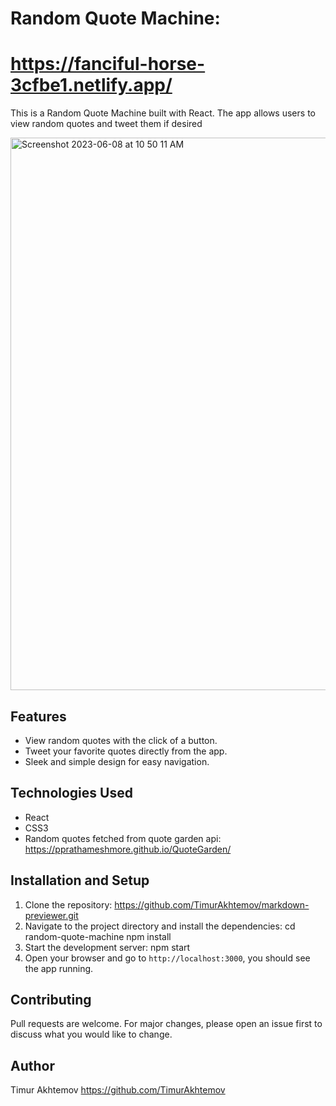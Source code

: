 # Random Quote Machine:
# https://fanciful-horse-3cfbe1.netlify.app/

This is a Random Quote Machine built with React. The app allows users to view random quotes and tweet them if desired

<img width="884" alt="Screenshot 2023-06-08 at 10 50 11 AM" src="https://github.com/TimurAkhtemov/random-quote-machine/assets/98252911/7f8df532-cb63-4c1d-bb8d-0fc25ab46638">



## Features

- View random quotes with the click of a button.
- Tweet your favorite quotes directly from the app.
- Sleek and simple design for easy navigation.

## Technologies Used

- React
- CSS3
- Random quotes fetched from quote garden api: https://pprathameshmore.github.io/QuoteGarden/

## Installation and Setup

1. Clone the repository: https://github.com/TimurAkhtemov/markdown-previewer.git 
2. Navigate to the project directory and install the dependencies:
   cd random-quote-machine
   npm install
3. Start the development server:
   npm start
4. Open your browser and go to `http://localhost:3000`, you should see the app running.


## Contributing

Pull requests are welcome. For major changes, please open an issue first to discuss what you would like to change.

## Author

Timur Akhtemov https://github.com/TimurAkhtemov
